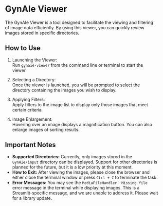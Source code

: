 # GynAIe Viewer
The GynAIe Viewer is a tool designed to facilitate the viewing and filtering of image data efficiently. By using this viewer, you can quickly review images stored in specific directories.

## How to Use
1. Launching the Viewer:  
Run `gynaie-viewer` from the command line or terminal to start the viewer.

2. Selecting a Directory:  
Once the viewer is launched, you will be prompted to select the directory containing the images you wish to display.

3. Applying Filters:  
Apply filters to the image list to display only those images that meet certain criteria.

4. Image Enlargement:  
Hovering over an image displays a magnification button. You can also enlarge images of sorting results.

## Important Notes
- **Supported Directories:** Currently, only images stored in the `GynAIe/input` directory can be displayed. Support for other directories is planned for the future, but it is a low priority at this moment.
- **How to Exit:** After viewing the images, please close the browser and either close the terminal window or press `Ctrl + C` to terminate the task.
- **Error Messages:** You may see the `MediaFileHandler: Missing file` error message in the terminal while displaying images. This is a Streamlit-specific message, and we are unable to address it. Please wait for a library update.

